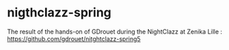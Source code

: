 # nigthclazz-spring

The result of the hands-on of GDrouet during the NightClazz at Zenika Lille : https://github.com/gdrouet/nitghtclazz-spring5
